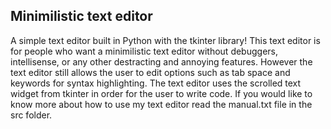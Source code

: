 Minimilistic text editor
---
A simple text editor built in Python with the tkinter library! This text editor is for people who want a minimilistic text editor without debuggers, intellisense, or any other destracting and annoying features. However the text editor still allows the user to edit options such as tab space and keywords for syntax highlighting. The text editor uses the scrolled text widget from tkinter in order for the user to write code. If you would like to know more about how to use my text editor read the manual.txt file in the src folder.

